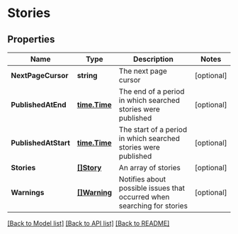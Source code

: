 # Stories

## Properties

Name | Type | Description | Notes
------------ | ------------- | ------------- | -------------
**NextPageCursor** | **string** | The next page cursor | [optional] 
**PublishedAtEnd** | [**time.Time**](time.Time.md) | The end of a period in which searched stories were published | [optional] 
**PublishedAtStart** | [**time.Time**](time.Time.md) | The start of a period in which searched stories were published | [optional] 
**Stories** | [**[]Story**](Story.md) | An array of stories | [optional] 
**Warnings** | [**[]Warning**](Warning.md) | Notifies about possible issues that occurred when searching for stories | [optional] 

[[Back to Model list]](../README.md#documentation-for-models) [[Back to API list]](../README.md#documentation-for-api-endpoints) [[Back to README]](../README.md)


